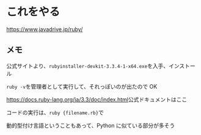 # これをやる

<https://www.javadrive.jp/ruby/>

## メモ

公式サイトより、`rubyinstaller-devkit-3.3.4-1-x64.exe`を入手、インストール

`ruby -v`を管理者として実行して、それっぽいのが出たので OK

<https://docs.ruby-lang.org/ja/3.3/doc/index.html>公式ドキュメントはここ

コードの実行は、`ruby {filename.rb}`で

動的型付け言語ということもあって、Python に似ている部分が多そう
